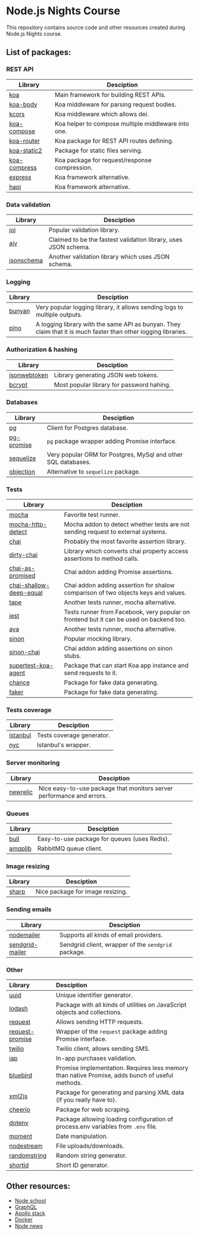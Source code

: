 
# Node.js Nights Course

This repository contains source code and other resources created during Node.js Nights course.

## List of packages:

### REST API

| Library | Desciption |
|---------|------------|
| [koa][npm-koa] | Main framework for building REST APIs. |
| [koa-body][npm-koa-body] | Koa middleware for parsing request bodies. |
| [kcors][npm-kcors] | Koa middleware which allows dei. |
| [koa-compose][npm-koa-compose] | Koa helper to compose multiple middleware into one. |
| [koa-router][npm-koa-router] | Koa package for REST API routes defining.
| [koa-static2][npm-koa-static2] | Package for static files serving. |
| [koa-compress][npm-koa-compress] | Koa package for request/response compression. |
| [express][npm-express] | Koa framework alternative. |
| [hapi][npm-hapi] | Koa framework alternative. |

[npm-express]: https://npmjs.com/package/express
[npm-hapi]: https://npmjs.com/package/hapi
[npm-kcors]: https://npmjs.com/package/kcors
[npm-koa-body]: https://npmjs.com/package/koa-body
[npm-koa-compose]: https://npmjs.com/package/koa-compose
[npm-koa-compress]: https://npmjs.com/package/koa-compress
[npm-koa-router]: https://npmjs.com/package/koa-router
[npm-koa-static2]: https://npmjs.com/package/koa-static2
[npm-koa]: https://npmjs.com/package/koa

### Data validation

| Library | Desciption |
|---------|------------|
| [joi][npm-joi] | Popular validation library. |
| [ajv][npm-ajv] | Claimed to be the fastest validation library, uses JSON schema. |
| [jsonschema][npm-jsonschema] | Another validation library which uses JSON schema. |

[npm-ajv]: https://npmjs.com/package/ajv
[npm-joi]: https://npmjs.com/package/joi
[npm-jsonschema]: https://www.npmjs.com/package/jsonschema

### Logging

| Library | Desciption |
|---------|------------|
| [bunyan][npm-bunyan] | Very popular logging library, it allows sending logs to multiple outputs. |
| [pino][npm-pino] | A logging library with the same API as bunyan. They claim that it is much faster than other logging libraries. |

[npm-bunyan]: https://npmjs.com/package/bunyan
[npm-pino]: https://npmjs.com/package/pino

### Authorization & hashing

| Library | Desciption |
|---------|------------|
| [jsonwebtoken][npm-jsonwebtoken] | Library generating JSON web tokens. |
| [bcrypt][npm-bcrypt] | Most popular library for password hahing. |

[npm-bcrypt]: https://npmjs.com/package/bcrypt
[npm-jsonwebtoken]: https://npmjs.com/package/jsonwebtoken

### Databases

| Library | Desciption |
|---------|------------|
| [pg][npm-pg] | Client for Postgres database. |
| [pg-promise][npm-pg-promise] | `pg` package wrapper adding Promise interface. |
| [sequelize][npm-sequelize] | Very popular ORM for Postgres, MySql and other SQL databases. |
| [objection][npm-objection] | Alternative to `sequelize` package. |

[npm-objection]: https://npmjs.com/package/objection
[npm-pg-promise]: https://npmjs.com/package/pg-promise
[npm-pg]: https://npmjs.com/package/pg
[npm-sequelize]: https://npmjs.com/package/sequelize

### Tests

| Library | Desciption |
|---------|------------|
| [mocha][npm-mocha] | Favorite test runner. |
| [mocha-http-detect][npm-mocha-http-detect] | Mocha addon to detect whether tests are not sending request to external systems. |
| [chai][npm-chai] | Probably the most favorite assertion library. |
| [dirty-chai][npm-dirty-chai] | Library which converts chai property access assertions to method calls. |
| [chai-as-promised][npm-chai-as-promised] | Chai addon adding Promise assertions. |
| [chai-shallow-deep-equal][npm-chai-shallow-deep-equal] | Chai addon adding assertion for shalow comparison of two objects keys and values. |
| [tape][npm-tape] | Another tests runner, mocha alternative. |
| [jest][npm-jest] | Tests runner from Facebook, very popular on frontend but it can be used on backend too. |
| [ava][npm-ava] | Another tests runner, mocha alternative. |
| [sinon][npm-sinon] | Popular mocking library. |
| [sinon-chai][npm-sinon-chai] | Chai addon adding assertions on sinon stubs. |
| [supertest-koa-agent][npm-supertest-koa-agent] | Package that can start Koa app instance and send requests to it. |
| [chance][npm-chance] | Package for fake data generating. |
| [faker][npm-faker] | Package for fake data generating. |

[npm-ava]: https://npmjs.com/package/ava
[npm-chai-as-promised]: https://npmjs.com/package/chai-as-promised
[npm-chai-shallow-deep-equal]: https://npmjs.com/package/chai-shallow-deep-equal
[npm-chai]: https://npmjs.com/package/chai
[npm-chance]: https://npmjs.com/package/chance
[npm-dirty-chai]: https://npmjs.com/package/dirty-chai
[npm-faker]: https://npmjs.com/package/faker
[npm-jest]: https://npmjs.com/package/jest
[npm-mocha-http-detect]: https://npmjs.com/package/mocha-http-detect
[npm-mocha]: https://npmjs.com/package/mocha
[npm-sinon-chai]: https://npmjs.com/package/sinon-chai
[npm-sinon]: https://npmjs.com/package/sinon
[npm-supertest-koa-agent]: https://npmjs.com/package/supertest-koa-agent
[npm-tape]: https://npmjs.com/package/tape

### Tests coverage

| Library | Desciption |
|---------|------------|
| [istanbul][npm-istanbul] | Tests coverage generator. |
| [nyc][npm-nyc] | Istanbul's wrapper. |

[npm-istanbul]: https://npmjs.com/package/istanbul
[npm-nyc]: https://npmjs.com/package/nyc

### Server monitoring

| Library | Desciption |
|---------|------------|
| [newrelic][npm-newrelic] | Nice easy-to-use package that monitors server performance and errors. |

[npm-newrelic]: https://npmjs.com/package/newrelic

### Queues

| Library | Desciption |
|---------|------------|
| [bull][npm-bull] | Easy-to-use package for queues (uses Redis). |
| [amqplib][npm-amqplib] | RabbitMQ queue client. |

[npm-amqplib]: https://npmjs.com/package/amqplib
[npm-bull]: https://npmjs.com/package/bull

### Image resizing

| Library | Desciption |
|---------|------------|
| [sharp][npm-sharp] | Nice package for image resizing. |

[npm-sharp]: https://npmjs.com/package/sharp

### Sending emails

| Library | Desciption |
|---------|------------|
| [nodemailer][npm-nodemailer] | Supports all kinds of email providers. |
| [sendgrid-mailer][npm-sendgrid-mailer] | Sendgrid client, wrapper of the `sendgrid` package. |

[npm-nodemailer]: https://npmjs.com/package/nodemailer
[npm-sendgrid-mailer]: https://npmjs.com/package/sendgrid-mailer

### Other

| Library | Desciption |
|:--------|:-----------|
| [uuid][npm-uuid] | Unique identifier generator. |
| [lodash][npm-lodash] | Package with all kinds of utilities on JavaScript objects and collections. |
| [request][npm-request] | Allows sending HTTP requests. |
| [request-promise][npm-request-promise] | Wrapper of the `request` package adding Promise interface. |
| [twilio][npm-twilio] | Twilio client, allows sending SMS. |
| [iap][npm-iap] | In-app purchases validation. |
| [bluebird][npm-bluebird] | Promise implementation. Requires less memory than native Promise, adds bunch of useful methods. |
| [xml2js][npm-xml2js] | Package for generating and parsing XML data (if you really have to). |
| [cheerio][npm-cheerio] | Package for web scraping. |
| [dotenv][npm-dotenv] | Package allowing loading configuration of process.env variables from `.env` file. |
| [moment][npm-moment] | Date manipulation. |
| [nodestream][npm-nodestream] | File uploads/downloads. |
| [randomstring][npm-randomstring] | Random string generator. |
| [shortid][npm-shortid] | Short ID generator. |

[npm-bluebird]: https://npmjs.com/package/bluebird
[npm-cheerio]: https://npmjs.com/package/cheerio
[npm-dotenv]: https://npmjs.com/package/dotenv
[npm-iap]: https://npmjs.com/package/iap
[npm-lodash]: https://npmjs.com/package/lodash
[npm-moment]: https://npmjs.com/package/moment
[npm-nodestream]: https://npmjs.com/package/nodestream
[npm-randomstring]: https://npmjs.com/package/randomstring
[npm-request-promise]: https://npmjs.com/package/request-promise
[npm-request]: https://npmjs.com/package/request
[npm-shortid]: https://npmjs.com/package/shortid
[npm-twilio]: https://npmjs.com/package/twilio
[npm-uuid]: https://npmjs.com/package/uuid
[npm-xml2js]: https://npmjs.com/package/xml2js

## Other resources:
- [Node school](https://nodeschool.io/)
- [GraphQL](http://graphql.org/learn/)
- [Apollo stack](https://www.apollodata.com/)
- [Docker](http://docker.com/)
- [Node news](http://nodeweekly.com/)
